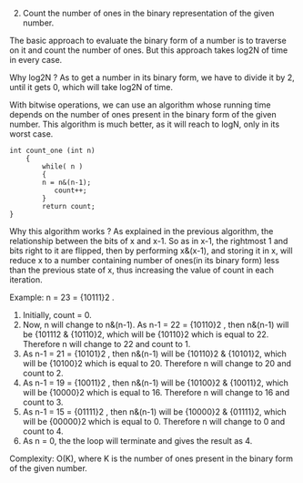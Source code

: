 2) Count the number of ones in the binary representation of the given number.

The basic approach to evaluate the binary form of a number is to traverse on it and count the number of ones. But this approach takes log2N of time in every case.

Why log2N ?
As to get a number in its binary form, we have to divide it by 2, until it gets 0, which will take log2N of time.

With bitwise operations, we can use an algorithm whose running time depends on the number of ones present in the binary form of the given number. This algorithm is much better, as it will reach to logN, only in its worst case.

    int count_one (int n)
        {
            while( n )
            {
            n = n&(n-1);
               count++;
            }
            return count;
    }
Why this algorithm works ?
As explained in the previous algorithm, the relationship between the bits of x and x-1. So as in x-1, the rightmost 1 and bits right to it are flipped, then by performing x&(x-1), and storing it in x, will reduce x to a number containing number of ones(in its binary form) less than the previous state of x, thus increasing the value of count in each iteration.

Example:
n = 23 = {10111}2 .
1. Initially, count = 0.
2. Now, n will change to n&(n-1). As n-1 = 22 = {10110}2 , then n&(n-1) will be {101112 & {10110}2, which will be {10110}2 which is equal to 22. Therefore n will change to 22 and count to 1.
3. As n-1 = 21 = {10101}2 , then n&(n-1) will be {10110}2 & {10101}2, which will be {10100}2 which is equal to 20. Therefore n will change to 20 and count to 2.
4. As n-1 = 19 = {10011}2 , then n&(n-1) will be {10100}2 & {10011}2, which will be {10000}2 which is equal to 16. Therefore n will change to 16 and count to 3.
5. As n-1 = 15 = {01111}2 , then n&(n-1) will be {10000}2 & {01111}2, which will be {00000}2 which is equal to 0. Therefore n will change to 0 and count to 4.
6. As n = 0, the the loop will terminate and gives the result as 4.

Complexity: O(K), where K is the number of ones present in the binary form of the given number.
